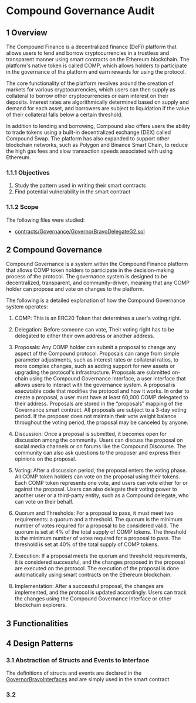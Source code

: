 # Compound Governance Audit

## 1 Overview 

The Compound Finance is a decentralized finance (DeFi) platform that allows users to lend and borrow cryptocurrencies in a trustless and transparent manner using smart contracts on the Ethereum blockchain. The platform's native token is called COMP, which allows holders to participate in the governance of the platform and earn rewards for using the protocol.

The core functionality of the platform revolves around the creation of markets for various cryptocurrencies, which users can then supply as collateral to borrow other cryptocurrencies or earn interest on their deposits. Interest rates are algorithmically determined based on supply and demand for each asset, and borrowers are subject to liquidation if the value of their collateral falls below a certain threshold.

In addition to lending and borrowing, Compound also offers users the ability to trade tokens using a built-in decentralized exchange (DEX) called Compound Swap. The platform has also expanded to support other blockchain networks, such as Polygon and Binance Smart Chain, to reduce the high gas fees and slow transaction speeds associated with using Ethereum.

### 1.1.1 Objectives

1. Study the pattern used in writing their smart contracts
2. Find potential vulnerability in the smart contract

### 1.1.2 Scope 

The following files were studied:
- [contracts/Governance/GovernorBravoDelegateG2.sol](https://github.com/compound-finance/compound-protocol/blob/master/contracts/Governance/GovernorBravoDelegateG2.sol)

## 2 Compound Governance

Compound Governance is a system within the Compound Finance platform that allows COMP token holders to participate in the decision-making process of the protocol. The governance system is designed to be decentralized, transparent, and community-driven, meaning that any COMP holder can propose and vote on changes to the platform.

The following is a detailed explanation of how the Compound Governance system operates:

1. COMP: This is an ERC20 Token that determines a user's voting right. 

2. Delegation: Before someone can vote, Their voting right has to be delegated to either their own address or another address.

3. Proposals: Any COMP holder can submit a proposal to change any aspect of the Compound protocol. Proposals can range from simple parameter adjustments, such as interest rates or collateral ratios, to more complex changes, such as adding support for new assets or upgrading the protocol's infrastructure. Proposals are submitted on-chain using the Compound Governance Interface, a user interface that allows users to interact with the governance system. A proposal is executable code that modifies the protocol and how it works. In order to create a proposal, a user must have at least 60,000 COMP delegated to their address. Proposals are stored in the “proposals” mapping of the Governance smart contract. All proposals are subject to a 3-day voting period. If the proposer does not maintain their vote weight balance throughout the voting period, the proposal may be canceled by anyone.

4. Discussion: Once a proposal is submitted, it becomes open for discussion among the community. Users can discuss the proposal on social media channels or on forums like the Compound Discourse. The community can also ask questions to the proposer and express their opinions on the proposal.

5. Voting: After a discussion period, the proposal enters the voting phase. All COMP token holders can vote on the proposal using their tokens. Each COMP token represents one vote, and users can vote either for or against the proposal. Users can also delegate their voting power to another user or a third-party entity, such as a Compound delegate, who can vote on their behalf.

6. Quorum and Thresholds: For a proposal to pass, it must meet two requirements: a quorum and a threshold. The quorum is the minimum number of votes required for a proposal to be considered valid. The quorum is set at 4% of the total supply of COMP tokens. The threshold is the minimum number of votes required for a proposal to pass. The threshold is set at 40% of the total supply of COMP tokens.

7. Execution: If a proposal meets the quorum and threshold requirements, it is considered successful, and the changes proposed in the proposal are executed on the protocol. The execution of the proposal is done automatically using smart contracts on the Ethereum blockchain.

8. Implementation: After a successful proposal, the changes are implemented, and the protocol is updated accordingly. Users can track the changes using the Compound Governance Interface or other blockchain explorers.

## 3 Functionalities


## 4 Design Patterns

### 3.1 Abstraction of Structs and Events to Interface

The definitions of structs and events are declared in the [GovernorBravoInterfaces](https://github.com/compound-finance/compound-protocol/blob/master/contracts/Governance/GovernorBravoInterfaces.sol) and are simply used in the smart contract

### 3.2 
